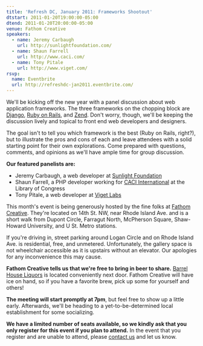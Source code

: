 ```yaml
---
title: 'Refresh DC, January 2011: Frameworks Shootout'
dtstart: 2011-01-20T19:00:00-05:00
dtend: 2011-01-20T20:00:00-05:00
venue: Fathom Creative
speakers:
  - name: Jeremy Carbaugh
    url: http://sunlightfoundation.com/
  - name: Shaun Farrell
    url: http://www.caci.com/
  - name: Tony Pitale
    url: http://www.viget.com/
rsvp:
  name: Eventbrite
  url: http://refreshdc-jan2011.eventbrite.com/
---
```


We'll be kicking off the new year with a panel discussion about web application frameworks. The three frameworks on the chopping block are [Django](http://www.djangoproject.com/), [Ruby on Rails](http://rubyonrails.org/), and [Zend](http://www.zend.com/en/). Don't worry, though, we'll be keeping the discussion lively and topical to front end web developers and designers.

The goal isn't to tell you which framework is the best (Ruby on Rails, right?), but to illustrate the pros and cons of each and leave attendees with a solid starting point for their own explorations. Come prepared with questions, comments, and opinions as we'll have ample time for group discussion.

**Our featured panelists are:**

- Jeremy Carbaugh, a web developer at [Sunlight Foundation](http://sunlightfoundation.com/)
- Shaun Farrell, a PHP developer working for [CACI International](http://www.caci.com/) at the Library of Congress
- Tony Pitale, a web developer at [Viget Labs](http://www.viget.com/)

This month's event is being generously hosted by the fine folks at [Fathom Creative](http://www.fathomcreative.com/). They're located on 14th St. NW, near Rhode Island Ave. and is a short walk from Dupont Circle, Farragut North, McPherson Square, Shaw-Howard University, and U St. Metro stations.

If you're driving in, street parking around Logan Circle and on Rhode Island Ave. is residential, free, and unmetered. Unfortunately, the gallery space is not wheelchair accessible as it is upstairs without an elevator. Our apologies for any inconvenience this may cause.

**Fathom Creative tells us that we're free to bring in beer to share.** [Barrel House Liquors](http://www.yelp.com/biz/barrel-house-liquors-washington) is located conveniently next door. Fathom Creative will have ice on hand, so if you have a favorite brew, pick up some for yourself and others!

**The meeting will start promptly at 7pm**, but feel free to show up a little early. Afterwards, we'll be heading to a yet-to-be-determined local establishment for some socializing.

**We have a limited number of seats available, so we kindly ask that you only register for this event if you plan to attend.** In the event that you register and are unable to attend, please [contact us](http://www.eventbrite.com/contact-organizer?eid=1195049425) and let us know.